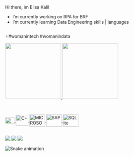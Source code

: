 Hi there, im Elisa Kalil

- I’m currently working on RPA for BRF
- I’m currently learning Data Engineering skills | languages
##
♀️#womanintech #womanindata

 <div>
  <a href="https://github.com/elisakalil">
  <img height="180em" src="https://github-readme-stats.vercel.app/api?username=elisakalil&show_icons=true&theme=onedark&include_all_commits=true&count_private=true"/>
  <img height="180em" src="https://github-readme-stats.vercel.app/api/top-langs/?username=elisakalil&layout=compact&langs_count=7&theme=onedark"/>
</div>

##

<div style="display: inline_block"><br>
  <img align="center" alt="C" height="20" width="30" src="https://img.shields.io/badge/C-00599C?style=for-the-badge&logo=c&logoColor=white">
  <img align="center" alt="C+" height="35" width="40" src="https://img.shields.io/badge/C%2B%2B-00599C?style=for-the-badge&logo=c%2B%2B&logoColor=white">
  <img align="center" alt="MICROSOFT" height="40" width="50" src="https://img.shields.io/badge/SQLite-07405E?style=for-the-badge&logo=sqlite&logoColor=white">
  <img align="center" alt="SAP" height="40" width="50" src="https://img.shields.io/badge/SQLite-07405E?style=for-the-badge&logo=sqlite&logoColor=white">
  <img align="center" alt="SQLite" height="40" width="50" src="https://img.shields.io/badge/SQLite-07405E?style=for-the-badge&logo=sqlite&logoColor=white">
</div>
  
  ##
 
<div> 
  <a href="https://instagram.com/elisakalil_" target="_blank"><img src="https://img.shields.io/badge/-Instagram-%23E4405F?style=for-the-badge&logo=instagram&logoColor=white" target="_blank"></a>
  <a href = "mailto:elisakalilelias@gmail.com"><img src="https://img.shields.io/badge/-Gmail-%23333?style=for-the-badge&logo=gmail&logoColor=white" target="_blank"></a>
  <a href="https://www.linkedin.com/in/elisa-kalil-886524124/" target="_blank"><img src="https://img.shields.io/badge/-LinkedIn-%230077B5?style=for-the-badge&logo=linkedin&logoColor=white" target="_blank"></a> 
 
 ![Snake animation](https://github.com/elisakalil/rafaballerini/blob/output/github-contribution-grid-snake.svg)
 
</div>

